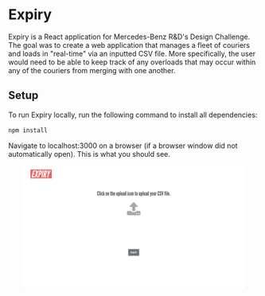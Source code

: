 # Expiry

Expiry is a React application for Mercedes-Benz R&D's Design Challenge. The goal was to create a web application that manages a fleet of couriers and loads in "real-time" via an inputted CSV file. More specifically, the user would need to be able to keep track of any overloads that may occur within any of the couriers from merging with one another.

## Setup
To run Expiry locally, run the following command to install all dependencies:
```bash
npm install
```

Navigate to localhost:3000 on a browser (if a browser window did not automatically open). This is what you should see.
<p align="center"><img src="./src/assets/images/screenshot.png" width="90%"/></p>